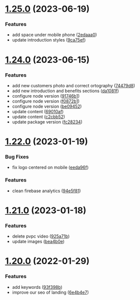 # [1.25.0](https://github.com/Happergy/landing/compare/v1.24.0...v1.25.0) (2023-06-19)


### Features

* add space under mobile phone ([2edaaa0](https://github.com/Happergy/landing/commit/2edaaa097d6529e47d1a4d7cc5d07266c957055b))
* update introduction styles ([9ca75ef](https://github.com/Happergy/landing/commit/9ca75efc6a82e9b351efd18fa660bc544b6830f7))



# [1.24.0](https://github.com/Happergy/landing/compare/v1.22.0...v1.24.0) (2023-06-15)


### Features

* add new customers photo and correct ortography ([74479d8](https://github.com/Happergy/landing/commit/74479d823c63b4a82339dee0874e7bb214eb277f))
* add new introduction and benefits sections ([da1081f](https://github.com/Happergy/landing/commit/da1081f7f80cf628ca70d9bcb2ac3e4e3fd7dd1e))
* configure node version ([91746b1](https://github.com/Happergy/landing/commit/91746b1de388c40a19333075676044dd6a5607d8))
* configure node version ([f0872b1](https://github.com/Happergy/landing/commit/f0872b16b95f2a6817525d2d4a3845432b82ebba))
* configure node version ([be09452](https://github.com/Happergy/landing/commit/be09452742b46164b6cae0935ae51ac936d03588))
* update content ([69010af](https://github.com/Happergy/landing/commit/69010afae4ca9001a610701b2348fe6c1977f371))
* update content ([c2cbb52](https://github.com/Happergy/landing/commit/c2cbb520e44365c5ca5bfb41a4199432fec1cdf1))
* update package version ([fc28234](https://github.com/Happergy/landing/commit/fc28234af7ab4bd9cae00718fb48c7b5a2643aa9))



# [1.22.0](https://github.com/Happergy/landing/compare/v1.21.0...v1.22.0) (2023-01-19)


### Bug Fixes

* fix logo centered on mobile ([eeda96f](https://github.com/Happergy/landing/commit/eeda96f464a448b002a50f165286ab8c3de9a03c))


### Features

* clean firebase analytics ([94e5f81](https://github.com/Happergy/landing/commit/94e5f816d30fa4be67a1cdaed50573a879742357))



# [1.21.0](https://github.com/Happergy/landing/compare/v1.20.0...v1.21.0) (2023-01-18)


### Features

* delete pvpc video ([925a71b](https://github.com/Happergy/landing/commit/925a71b2fd5b76b1c585939eff68f4aa8953775a))
* update images ([bea4b0e](https://github.com/Happergy/landing/commit/bea4b0e367ea3c515bde0b80513ed8dc173ce510))



# [1.20.0](https://github.com/Happergy/landing/compare/v1.19.0...v1.20.0) (2022-01-29)


### Features

* add keywords ([93f398b](https://github.com/Happergy/landing/commit/93f398b3e2be322e4a4b05d33754ee1f6e52ed19))
* improve our seo of landing ([6e4b4e7](https://github.com/Happergy/landing/commit/6e4b4e7c4873b346fa9fd2749c99d0cc604882d6))



